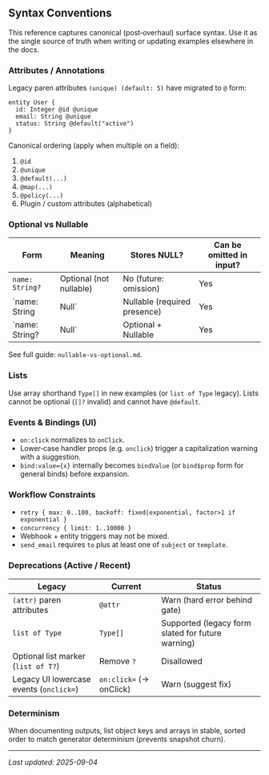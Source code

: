 ## Syntax Conventions

This reference captures canonical (post‑overhaul) surface syntax. Use it as the single source of truth when writing or updating examples elsewhere in the docs.

### Attributes / Annotations
Legacy paren attributes `(unique) (default: 5)` have migrated to `@` form:

```locus
entity User {
  id: Integer @id @unique
  email: String @unique
  status: String @default("active")
}
```

Canonical ordering (apply when multiple on a field):
1. `@id`
2. `@unique`
3. `@default(...)`
4. `@map(...)`
5. `@policy(...)`
6. Plugin / custom attributes (alphabetical)

### Optional vs Nullable

| Form | Meaning | Stores NULL? | Can be omitted in input? |
|------|---------|--------------|---------------------------|
| `name: String?` | Optional (not nullable) | No (future: omission) | Yes |
| `name: String | Null` | Nullable (required presence) | Yes | No (value must appear) |
| `name: String? | Null` | Optional + Nullable | Yes | Yes |

See full guide: `nullable-vs-optional.md`.

### Lists
Use array shorthand `Type[]` in new examples (or `list of Type` legacy). Lists cannot be optional (`[]?` invalid) and cannot have `@default`.

### Events & Bindings (UI)
* `on:click` normalizes to `onClick`.
* Lower‑case handler props (e.g. `onclick`) trigger a capitalization warning with a suggestion.
* `bind:value={x}` internally becomes `bindValue` (or `bind$prop` form for general binds) before expansion.

### Workflow Constraints
* `retry { max: 0..100, backoff: fixed|exponential, factor>1 if exponential }`
* `concurrency { limit: 1..10000 }`
* Webhook + entity triggers may not be mixed.
* `send_email` requires `to` plus at least one of `subject` or `template`.

### Deprecations (Active / Recent)
| Legacy | Current | Status |
|--------|---------|--------|
| `(attr)` paren attributes | `@attr` | Warn (hard error behind gate) |
| `list of Type` | `Type[]` | Supported (legacy form slated for future warning) |
| Optional list marker (`list of T?`) | Remove `?` | Disallowed |
| Legacy UI lowercase events (`onclick=`) | `on:click=` (→ onClick) | Warn (suggest fix) |

### Determinism
When documenting outputs, list object keys and arrays in stable, sorted order to match generator determinism (prevents snapshot churn).

---
_Last updated: 2025-09-04_